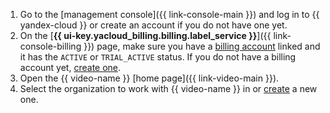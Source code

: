 1. Go to the [management console]({{ link-console-main }}) and log in to {{ yandex-cloud }} or create an account if you do not have one yet.
1. On the [**{{ ui-key.yacloud_billing.billing.label_service }}**]({{ link-console-billing }}) page, make sure you have a [billing account](../../billing/concepts/billing-account.md) linked and it has the `ACTIVE` or `TRIAL_ACTIVE` status. If you do not have a billing account yet, [create one](../../billing/operations/create-new-account.md).
1. Open the {{ video-name }} [home page]({{ link-video-main }}).
1. Select the organization to work with {{ video-name }} in or [create](../../organization/operations/enable-org.md) a new one.
